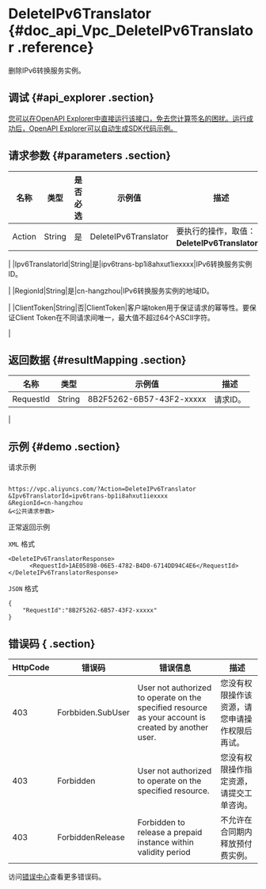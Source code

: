 # DeleteIPv6Translator {#doc_api_Vpc_DeleteIPv6Translator .reference}

删除IPv6转换服务实例。

## 调试 {#api_explorer .section}

[您可以在OpenAPI Explorer中直接运行该接口，免去您计算签名的困扰。运行成功后，OpenAPI Explorer可以自动生成SDK代码示例。](https://api.aliyun.com/#product=Vpc&api=DeleteIPv6Translator&type=RPC&version=2016-04-28)

## 请求参数 {#parameters .section}

|名称|类型|是否必选|示例值|描述|
|--|--|----|---|--|
|Action|String|是|DeleteIPv6Translator|要执行的操作，取值：**DeleteIPv6Translator**。

 |
|Ipv6TranslatorId|String|是|ipv6trans-bp1i8ahxut1iexxxx|IPv6转换服务实例ID。

 |
|RegionId|String|是|cn-hangzhou|IPv6转换服务实例的地域ID。

 |
|ClientToken|String|否|ClientToken|客户端token用于保证请求的幂等性。要保证Client Token在不同请求间唯一，最大值不超过64个ASCII字符。

 |

## 返回数据 {#resultMapping .section}

|名称|类型|示例值|描述|
|--|--|---|--|
|RequestId|String|8B2F5262-6B57-43F2-xxxxx|请求ID。

 |

## 示例 {#demo .section}

请求示例

``` {#request_demo}

https://vpc.aliyuncs.com/?Action=DeleteIPv6Translator
&Ipv6TranslatorId=ipv6trans-bp1i8ahxut1iexxxx
&RegionId=cn-hangzhou
&<公共请求参数>

```

正常返回示例

`XML` 格式

``` {#xml_return_success_demo}
<DeleteIPv6TranslatorResponse> 
      <RequestId>1AE05898-06E5-4782-B4D0-6714DD94C4E6</RequestId> 
</DeleteIPv6TranslatorResponse>
```

`JSON` 格式

``` {#json_return_success_demo}
{
	"RequestId":"8B2F5262-6B57-43F2-xxxxx"
}
```

## 错误码 { .section}

|HttpCode|错误码|错误信息|描述|
|--------|---|----|--|
|403|Forbbiden.SubUser|User not authorized to operate on the specified resource as your account is created by another user.|您没有权限操作该资源，请您申请操作权限后再试。|
|403|Forbidden|User not authorized to operate on the specified resource.|您没有权限操作指定资源，请提交工单咨询。|
|403|ForbiddenRelease|Forbidden to release a prepaid instance within validity period|不允许在合同期内释放预付费实例。|

访问[错误中心](https://error-center.aliyun.com/status/product/Vpc)查看更多错误码。


